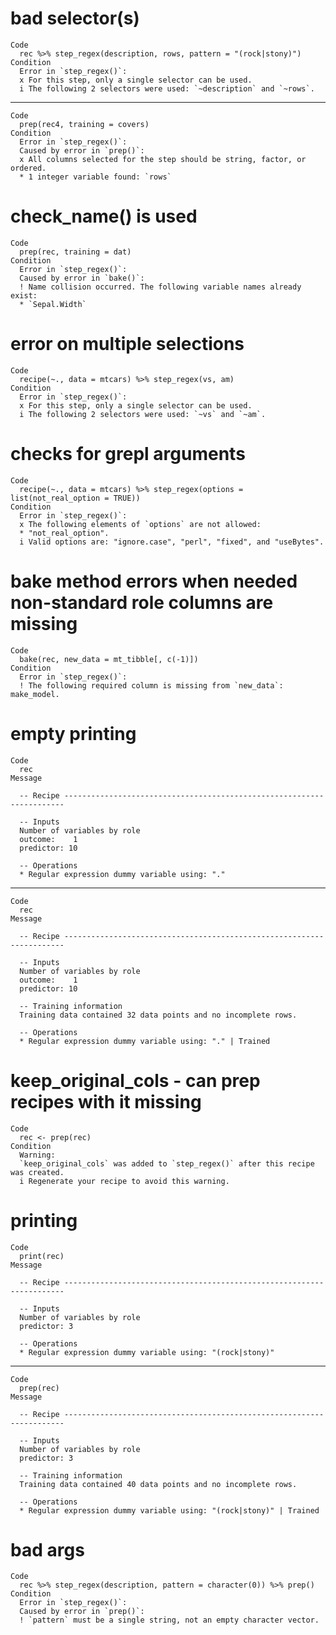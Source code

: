 # bad selector(s)

    Code
      rec %>% step_regex(description, rows, pattern = "(rock|stony)")
    Condition
      Error in `step_regex()`:
      x For this step, only a single selector can be used.
      i The following 2 selectors were used: `~description` and `~rows`.

---

    Code
      prep(rec4, training = covers)
    Condition
      Error in `step_regex()`:
      Caused by error in `prep()`:
      x All columns selected for the step should be string, factor, or ordered.
      * 1 integer variable found: `rows`

# check_name() is used

    Code
      prep(rec, training = dat)
    Condition
      Error in `step_regex()`:
      Caused by error in `bake()`:
      ! Name collision occurred. The following variable names already exist:
      * `Sepal.Width`

# error on multiple selections

    Code
      recipe(~., data = mtcars) %>% step_regex(vs, am)
    Condition
      Error in `step_regex()`:
      x For this step, only a single selector can be used.
      i The following 2 selectors were used: `~vs` and `~am`.

# checks for grepl arguments

    Code
      recipe(~., data = mtcars) %>% step_regex(options = list(not_real_option = TRUE))
    Condition
      Error in `step_regex()`:
      x The following elements of `options` are not allowed:
      * "not_real_option".
      i Valid options are: "ignore.case", "perl", "fixed", and "useBytes".

# bake method errors when needed non-standard role columns are missing

    Code
      bake(rec, new_data = mt_tibble[, c(-1)])
    Condition
      Error in `step_regex()`:
      ! The following required column is missing from `new_data`: make_model.

# empty printing

    Code
      rec
    Message
      
      -- Recipe ----------------------------------------------------------------------
      
      -- Inputs 
      Number of variables by role
      outcome:    1
      predictor: 10
      
      -- Operations 
      * Regular expression dummy variable using: "."

---

    Code
      rec
    Message
      
      -- Recipe ----------------------------------------------------------------------
      
      -- Inputs 
      Number of variables by role
      outcome:    1
      predictor: 10
      
      -- Training information 
      Training data contained 32 data points and no incomplete rows.
      
      -- Operations 
      * Regular expression dummy variable using: "." | Trained

# keep_original_cols - can prep recipes with it missing

    Code
      rec <- prep(rec)
    Condition
      Warning:
      `keep_original_cols` was added to `step_regex()` after this recipe was created.
      i Regenerate your recipe to avoid this warning.

# printing

    Code
      print(rec)
    Message
      
      -- Recipe ----------------------------------------------------------------------
      
      -- Inputs 
      Number of variables by role
      predictor: 3
      
      -- Operations 
      * Regular expression dummy variable using: "(rock|stony)"

---

    Code
      prep(rec)
    Message
      
      -- Recipe ----------------------------------------------------------------------
      
      -- Inputs 
      Number of variables by role
      predictor: 3
      
      -- Training information 
      Training data contained 40 data points and no incomplete rows.
      
      -- Operations 
      * Regular expression dummy variable using: "(rock|stony)" | Trained

# bad args

    Code
      rec %>% step_regex(description, pattern = character(0)) %>% prep()
    Condition
      Error in `step_regex()`:
      Caused by error in `prep()`:
      ! `pattern` must be a single string, not an empty character vector.

